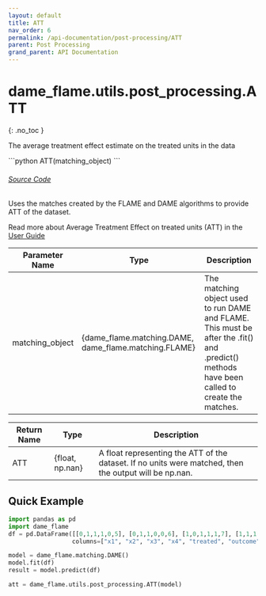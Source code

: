 ```yaml
---
layout: default
title: ATT
nav_order: 6
permalink: /api-documentation/post-processing/ATT
parent: Post Processing
grand_parent: API Documentation
---
```


# dame_flame.utils.post_processing.ATT
{: .no_toc }
 
The average treatment effect estimate on the treated units in the data


<div class="code-example" markdown="1">
```python
ATT(matching_object)
```
</div>
<div id="source" class="language-markdown highlighter-rouge">
  <a class="number" href="#SourceCode"></a> 
  <a href="https://github.com/almost-matching-exactly/DAME-FLAME-Python-Package/blob/master/dame_flame/utils/post_processing.py#L181">
    <h6><u>Source Code</u></h6>
  </a>
</div>

Uses the matches created by the FLAME and DAME algorithms to provide ATT of the dataset.

Read more about Average Treatment Effect on treated units (ATT) in the [User Guide](../user-guide/Treatment-Effects.html)


| Parameter Name   | Type | Description |
|------------------|---------------------------------------------|---------|
| matching_object | {dame_flame.matching.DAME, dame_flame.matching.FLAME} | The matching object used to run DAME and FLAME. This must be after the .fit() and .predict() methods have been called to create the matches. |


| Return Name | Type | Description  |
|-------------|------| --------------------------------------------------------------------|
| ATT    | {float, np.nan} | A float representing the ATT of the dataset. If no units were matched, then the output will be np.nan. |


## Quick Example

```python
import pandas as pd
import dame_flame
df = pd.DataFrame([[0,1,1,1,0,5], [0,1,1,0,0,6], [1,0,1,1,1,7], [1,1,1,1,1,7]], 
                  columns=["x1", "x2", "x3", "x4", "treated", "outcome"])

model = dame_flame.matching.DAME()
model.fit(df)
result = model.predict(df)

att = dame_flame.utils.post_processing.ATT(model)    
```
